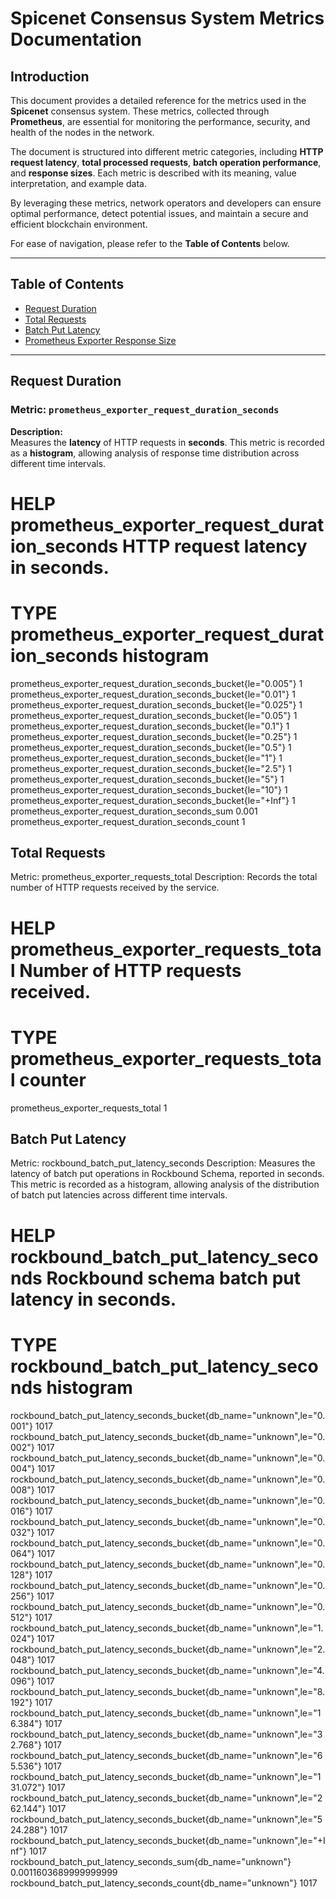 # Spicenet Consensus System Metrics Documentation

## Introduction

This document provides a detailed reference for the metrics used in the **Spicenet** consensus system. These metrics, collected through **Prometheus**, are essential for monitoring the performance, security, and health of the nodes in the network.

The document is structured into different metric categories, including **HTTP request latency**, **total processed requests**, **batch operation performance**, and **response sizes**. Each metric is described with its meaning, value interpretation, and example data.

By leveraging these metrics, network operators and developers can ensure optimal performance, detect potential issues, and maintain a secure and efficient blockchain environment.

For ease of navigation, please refer to the **Table of Contents** below.

---

## Table of Contents

- [Request Duration](#request-duration)
- [Total Requests](#total-requests)
- [Batch Put Latency](#batch-put-latency)
- [Prometheus Exporter Response Size](#prometheus-exporter-response-size)

---

## Request Duration

### Metric: `prometheus_exporter_request_duration_seconds`

**Description:**  
Measures the **latency** of HTTP requests in **seconds**. This metric is recorded as a **histogram**, allowing analysis of response time distribution across different time intervals.


# HELP prometheus_exporter_request_duration_seconds HTTP request latency in seconds.
# TYPE prometheus_exporter_request_duration_seconds histogram
prometheus_exporter_request_duration_seconds_bucket{le="0.005"} 1
prometheus_exporter_request_duration_seconds_bucket{le="0.01"} 1
prometheus_exporter_request_duration_seconds_bucket{le="0.025"} 1
prometheus_exporter_request_duration_seconds_bucket{le="0.05"} 1
prometheus_exporter_request_duration_seconds_bucket{le="0.1"} 1
prometheus_exporter_request_duration_seconds_bucket{le="0.25"} 1
prometheus_exporter_request_duration_seconds_bucket{le="0.5"} 1
prometheus_exporter_request_duration_seconds_bucket{le="1"} 1
prometheus_exporter_request_duration_seconds_bucket{le="2.5"} 1
prometheus_exporter_request_duration_seconds_bucket{le="5"} 1
prometheus_exporter_request_duration_seconds_bucket{le="10"} 1
prometheus_exporter_request_duration_seconds_bucket{le="+Inf"} 1
prometheus_exporter_request_duration_seconds_sum 0.001
prometheus_exporter_request_duration_seconds_count 1

## Total Requests


Metric: prometheus_exporter_requests_total
Description:
Records the total number of HTTP requests received by the service.

# HELP prometheus_exporter_requests_total Number of HTTP requests received.
# TYPE prometheus_exporter_requests_total counter
prometheus_exporter_requests_total 1

## Batch Put Latency


Metric: rockbound_batch_put_latency_seconds
Description:
Measures the latency of batch put operations in Rockbound Schema, reported in seconds.
This metric is recorded as a histogram, allowing analysis of the distribution of batch put latencies across different time intervals.

# HELP rockbound_batch_put_latency_seconds Rockbound schema batch put latency in seconds.
# TYPE rockbound_batch_put_latency_seconds histogram
rockbound_batch_put_latency_seconds_bucket{db_name="unknown",le="0.001"} 1017
rockbound_batch_put_latency_seconds_bucket{db_name="unknown",le="0.002"} 1017
rockbound_batch_put_latency_seconds_bucket{db_name="unknown",le="0.004"} 1017
rockbound_batch_put_latency_seconds_bucket{db_name="unknown",le="0.008"} 1017
rockbound_batch_put_latency_seconds_bucket{db_name="unknown",le="0.016"} 1017
rockbound_batch_put_latency_seconds_bucket{db_name="unknown",le="0.032"} 1017
rockbound_batch_put_latency_seconds_bucket{db_name="unknown",le="0.064"} 1017
rockbound_batch_put_latency_seconds_bucket{db_name="unknown",le="0.128"} 1017
rockbound_batch_put_latency_seconds_bucket{db_name="unknown",le="0.256"} 1017
rockbound_batch_put_latency_seconds_bucket{db_name="unknown",le="0.512"} 1017
rockbound_batch_put_latency_seconds_bucket{db_name="unknown",le="1.024"} 1017
rockbound_batch_put_latency_seconds_bucket{db_name="unknown",le="2.048"} 1017
rockbound_batch_put_latency_seconds_bucket{db_name="unknown",le="4.096"} 1017
rockbound_batch_put_latency_seconds_bucket{db_name="unknown",le="8.192"} 1017
rockbound_batch_put_latency_seconds_bucket{db_name="unknown",le="16.384"} 1017
rockbound_batch_put_latency_seconds_bucket{db_name="unknown",le="32.768"} 1017
rockbound_batch_put_latency_seconds_bucket{db_name="unknown",le="65.536"} 1017
rockbound_batch_put_latency_seconds_bucket{db_name="unknown",le="131.072"} 1017
rockbound_batch_put_latency_seconds_bucket{db_name="unknown",le="262.144"} 1017
rockbound_batch_put_latency_seconds_bucket{db_name="unknown",le="524.288"} 1017
rockbound_batch_put_latency_seconds_bucket{db_name="unknown",le="+Inf"} 1017
rockbound_batch_put_latency_seconds_sum{db_name="unknown"} 0.0011603689999999999
rockbound_batch_put_latency_seconds_count{db_name="unknown"} 1017

